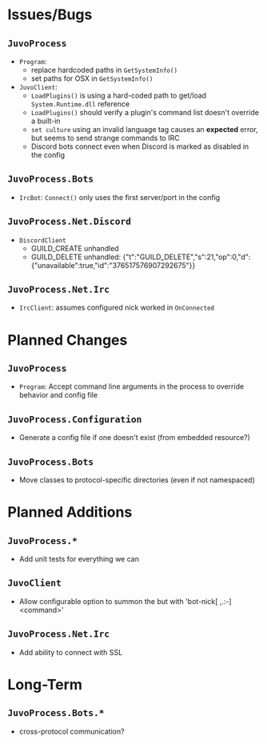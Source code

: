 # Issues/Bugs

## `JuvoProcess`
* `Program`:
  * replace hardcoded paths in `GetSystemInfo()`
  * set paths for OSX in `GetSystemInfo()`
* `JuvoClient`:
  * `LoadPlugins()` is using a hard-coded path to get/load `System.Runtime.dll` reference
  * `LoadPlugins()` should verify a plugin's command list doesn't override a built-in
  * `set culture` using an invalid language tag causes an __expected__ error, but seems to send strange commands to IRC 
  * Discord bots connect even when Discord is marked as disabled in the config

## `JuvoProcess.Bots`
* `IrcBot`: `Connect()` only uses the first server/port in the config

## `JuvoProcess.Net.Discord`
* `DiscordClient`
  * GUILD_CREATE unhandled
  * GUILD_DELETE unhandled: {"t":"GUILD_DELETE","s":21,"op":0,"d":{"unavailable":true,"id":"376517576907292675"}}

## `JuvoProcess.Net.Irc`
* `IrcClient`: assumes configured nick worked in `OnConnected`


# Planned Changes

## `JuvoProcess`
* `Program`: Accept command line arguments in the process to override behavior and config file

## `JuvoProcess.Configuration`
* Generate a config file if one doesn't exist (from embedded resource?)

## `JuvoProcess.Bots`
* Move classes to protocol-specific directories (even if not namespaced)


# Planned Additions

## `JuvoProcess.*`
* Add unit tests for everything we can

## `JuvoClient`
* Allow configurable option to summon the but with 'bot-nick[ ,.:-] \<command\>'

## `JuvoProcess.Net.Irc`
* Add ability to connect with SSL


# Long-Term

## `JuvoProcess.Bots.*`
* cross-protocol communication?
